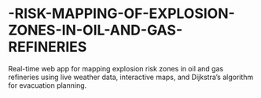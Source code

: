 # -RISK-MAPPING-OF-EXPLOSION-ZONES-IN-OIL-AND-GAS-REFINERIES
Real-time web app for mapping explosion risk zones in oil and gas refineries using live weather data, interactive maps, and Dijkstra’s algorithm for evacuation planning.
